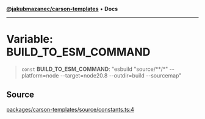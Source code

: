 [**@jakubmazanec/carson-templates**](../README.md) • **Docs**

---

# Variable: BUILD_TO_ESM_COMMAND

> `const` **BUILD_TO_ESM_COMMAND**: "esbuild \"source/\*\*/\*\" --platform=node --target=node20.8
> --outdir=build --sourcemap"

## Source

[packages/carson-templates/source/constants.ts:4](https://github.com/jakubmazanec/js-tools/blob/9580d5f68de35b95719fd49b679b2d5576d49582/packages/carson-templates/source/constants.ts#L4)
